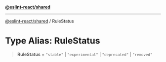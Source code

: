 [**@eslint-react/shared**](../README.md)

***

[@eslint-react/shared](../README.md) / RuleStatus

# Type Alias: RuleStatus

> **RuleStatus** = `"stable"` \| `"experimental"` \| `"deprecated"` \| `"removed"`
